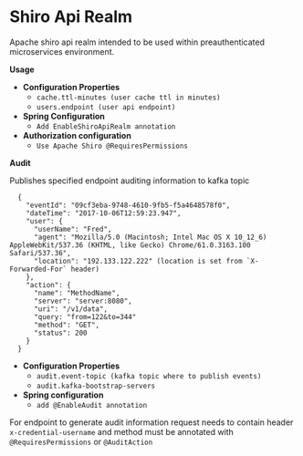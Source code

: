# Shiro Api Realm

Apache shiro api realm intended to be used within preauthenticated microservices environment.

**Usage**
    
  * **Configuration Properties**
    * ```cache.ttl-minutes (user cache ttl in minutes)```
    * ```users.endpoint (user api endpoint)```
  * **Spring Configuration**
    * ```Add EnableShiroApiRealm annotation```
  * **Authorization configuration**
    * ```Use Apache Shiro @RequiresPermissions```
 
**Audit**
  
  Publishes specified endpoint auditing information to kafka topic
  ```
    {
      "eventId": "09cf3eba-9748-4610-9fb5-f5a4648578f0",
      "dateTime": "2017-10-06T12:59:23.947",
      "user": {
        "userName": "Fred",
        "agent": "Mozilla/5.0 (Macintosh; Intel Mac OS X 10_12_6) AppleWebKit/537.36 (KHTML, like Gecko) Chrome/61.0.3163.100 Safari/537.36",
        "location": "192.133.122.222" (location is set from `X-Forwarded-For` header)
      },
      "action": {
        "name": "MethodName",
        "server": "server:8080",
        "uri": "/v1/data",
        "query: "from=122&to=344"
        "method": "GET",
        "status": 200
      }
    }
  ```
  
  * **Configuration Properties**
    * ```audit.event-topic (kafka topic where to publish events)```
    * ```audit.kafka-bootstrap-servers```
  * **Spring configuration**
    * ```add @EnableAudit annotation``` 
 
 For endpoint to generate audit information request needs to contain  header `x-credential-username`
 and method must be annotated with `@RequiresPermissions` or `@AuditAction`
